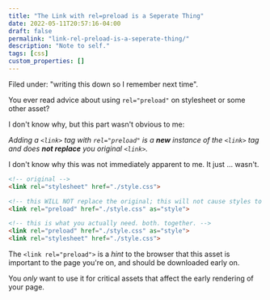 ```yaml
---
title: "The Link with rel=preload is a Seperate Thing"
date: 2022-05-11T20:57:16-04:00
draft: false
permalink: "link-rel-preload-is-a-seperate-thing/"
description: "Note to self."
tags: [css]
custom_properties: []
---
```


Filed under: "writing this down so I remember next time".

You ever read advice about using `rel="preload"` on stylesheet or some other asset?

I don't know why, but this part wasn't obvious to me:

_Adding a `<link>` tag with `rel="preload"` is a **new** instance of the `<link>` tag and does **not replace** you original `<link>`._

I don't know why this was not immediately apparent to me. It just ... wasn't.

```html
<!-- original -->
<link rel="stylesheet" href="./style.css">
```

```html
<!-- this WILL NOT replace the original; this will not cause styles to render -->
<link rel="preload" href="./style.css" as="style">
```

```html
<!-- this is what you actually need. both. together. -->
<link rel="preload" href="./style.css" as="style">
<link rel="stylesheet" href="./style.css">
```

The `<link rel="preload">` is a _hint_ to the browser that this asset is important to the page you're on, and should be downloaded early on.

You *only* want to use it for critical assets that affect the early rendering of your page.
